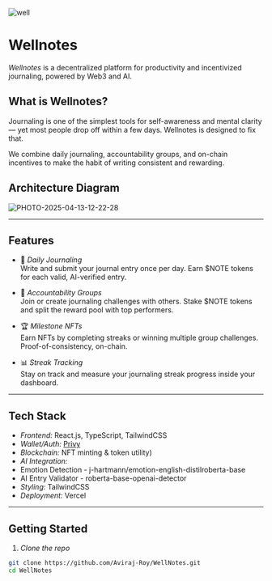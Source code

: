 ![well](https://github.com/user-attachments/assets/0bdcfe30-5966-4621-92e2-86f14d5e3678)

#  Wellnotes

*Wellnotes* is a decentralized platform for productivity and incentivized journaling, powered by Web3 and AI.

##  What is Wellnotes?

Journaling is one of the simplest tools for self-awareness and mental clarity — yet most people drop off within a few days. Wellnotes is designed to fix that.

We combine daily journaling, accountability groups, and on-chain incentives to make the habit of writing consistent and rewarding.

##  Architecture Diagram

![PHOTO-2025-04-13-12-22-28](https://github.com/user-attachments/assets/b2016ac4-892a-4453-8b13-7341fb894130)

---

##  Features

- 📝 *Daily Journaling*  
  Write and submit your journal entry once per day. Earn $NOTE tokens for each valid, AI-verified entry.

- 🤝 *Accountability Groups*  
  Join or create journaling challenges with others. Stake $NOTE tokens and split the reward pool with top performers.

- 🏆 *Milestone NFTs*  
  Earn NFTs by completing streaks or winning multiple group challenges. Proof-of-consistency, on-chain.

- 📊 *Streak Tracking*  
  Stay on track and measure your journaling streak progress inside your dashboard.

---

##  Tech Stack

- *Frontend:* React.js, TypeScript, TailwindCSS  
- *Wallet/Auth:* [Privy](https://www.privy.io)  
- *Blockchain:* NFT minting & token utility)  
- *AI Integration:* 
 - Emotion Detection - j-hartmann/emotion-english-distilroberta-base
 - AI Entry Validator - roberta-base-openai-detector
- *Styling:* TailwindCSS  
- *Deployment:* Vercel

---

##  Getting Started

1. *Clone the repo*
```bash
git clone https://github.com/Aviraj-Roy/WellNotes.git
cd WellNotes

